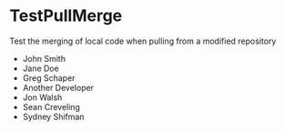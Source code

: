 # TestPullMerge
Test the merging of local code when pulling from a modified repository
* John Smith
* Jane Doe
* Greg Schaper
* Another Developer
* Jon Walsh
* Sean Creveling
* Sydney Shifman
